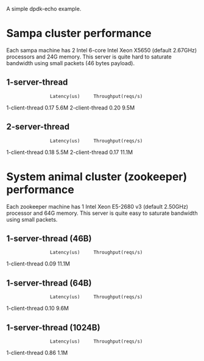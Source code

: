 A simple dpdk-echo example.

# Sampa cluster performance
Each sampa machine has 2 Intel 6-core Intel Xeon X5650 (default 2.67GHz)
processors and 24G memory. This server is quite hard to saturate
bandwidth using small packets (46 bytes payload).

## 1-server-thread
                    Latency(us)     Throughput(reqs/s)
1-client-thread     0.17            5.6M
2-client-thread     0.20            9.5M    

## 2-server-thread
                    Latency(us)     Throughput(reqs/s)
1-client-thread     0.18            5.5M
2-client-thread     0.17            11.1M    

# System animal cluster (zookeeper) performance
Each zookeeper machine has 1 Intel Xeon E5-2680 v3 (default 2.50GHz) 
processor and 64G memory. This server is quite easy to saturate 
bandwidth using small packets.

## 1-server-thread (46B)
                    Latency(us)     Throughput(reqs/s)
1-client-thread     0.09            11.1M

## 1-server-thread (64B)
                    Latency(us)     Throughput(reqs/s)
1-client-thread     0.10            9.6M

## 1-server-thread (1024B)
                    Latency(us)     Throughput(reqs/s)
1-client-thread     0.86            1.1M
